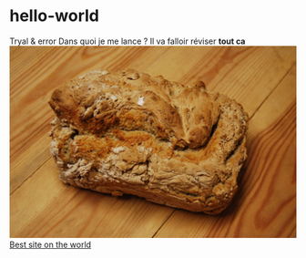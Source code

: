 # hello-world
Tryal &amp; error
Dans quoi je me lance ? 
Il va falloir réviser **tout ca**
![Du pain tout chaud!](DSC_0204.JPG)
[Best site on the world](http://www.geoportail.gouv.fr)
